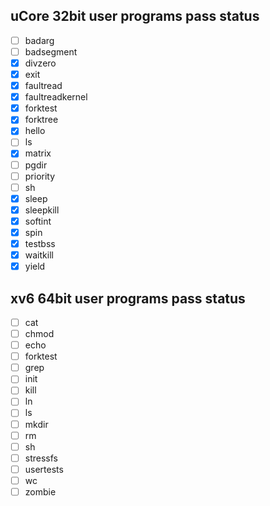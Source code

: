 ## uCore 32bit user programs pass status
- [ ] badarg
- [ ] badsegment
- [x] divzero
- [x] exit
- [x] faultread
- [x] faultreadkernel
- [x] forktest
- [x] forktree
- [x] hello
- [ ] ls
- [x] matrix
- [ ] pgdir
- [ ] priority
- [ ] sh
- [x] sleep
- [x] sleepkill
- [x] softint
- [x] spin
- [x] testbss
- [x] waitkill
- [x] yield

## xv6 64bit user programs pass status
- [ ] cat
- [ ] chmod
- [ ] echo
- [ ] forktest
- [ ] grep
- [ ] init
- [ ] kill
- [ ] ln
- [ ] ls
- [ ] mkdir
- [ ] rm
- [ ] sh
- [ ] stressfs
- [ ] usertests
- [ ] wc
- [ ] zombie
